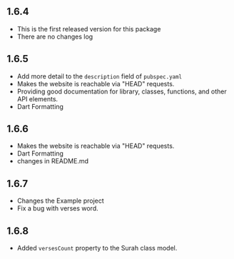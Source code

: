 ## 1.6.4
* This is the first released version for this package
* There are no changes log

## 1.6.5
* Add more detail to the `description` field of `pubspec.yaml`
* Makes the website is reachable via "HEAD" requests.
* Providing good documentation for library, classes, functions, and other API elements.
* Dart Formatting

## 1.6.6
* Makes the website is reachable via "HEAD" requests.
* Dart Formatting
* changes in README.md

## 1.6.7
* Changes the Example project
* Fix a bug with verses word.

## 1.6.8
* Added `versesCount` property to the Surah class model.